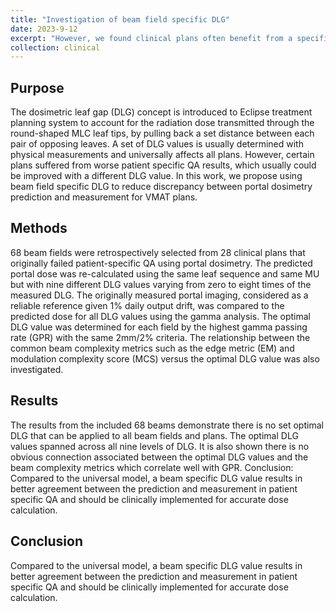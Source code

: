 ```yaml
---
title: "Investigation of beam field specific DLG"
date: 2023-9-12
excerpt: "However, we found clinical plans often benefit from a specific DLG value over a universal DLG. Based on a retrospective study of 68 beam fields, each MLC modulated beam fields were found to have different optimal DLG values. Upon our investigation, we immediately implemented two DLG values for clinical use. As a straightforward triage, all SBRT/SRS fields will use a 'high-modulation' DLG with lower value than the clinical beam. Out of 40 initially failed clinical beams, all of them passed QA after the use of this new DLG. Please click [here](\files\Poster_DLG.pdf) to see our clinical findings."
collection: clinical
---
```


## Purpose 
The dosimetric leaf gap (DLG) concept is introduced to Eclipse treatment planning system to account for the radiation dose transmitted through the round-shaped MLC leaf tips, by pulling back a set distance between each pair of opposing leaves. A set of DLG values is usually determined with physical measurements and universally affects all plans. However, certain plans suffered from worse patient specific QA results, which usually could be improved with a different DLG value. In this work, we propose using beam field specific DLG to reduce discrepancy between portal dosimetry prediction and measurement for VMAT plans.

## Methods
68 beam fields were retrospectively selected from 28 clinical plans that originally failed patient-specific QA using portal dosimetry. The predicted portal dose was re-calculated using the same leaf sequence and same MU but with nine different DLG values varying from zero to eight times of the measured DLG. The originally measured portal imaging, considered as a reliable reference given 1% daily output drift, was compared to the predicted dose for all DLG values using the gamma analysis. The optimal DLG value was determined for each field by the highest gamma passing rate (GPR) with the same 2mm/2% criteria. The relationship between the common beam complexity metrics such as the edge metric (EM) and modulation complexity score (MCS) versus the optimal DLG value was also investigated.

## Results
The results from the included 68 beams demonstrate there is no set optimal DLG that can be applied to all beam fields and plans. The optimal DLG values spanned across all nine levels of DLG. It is also shown there is no obvious connection associated between the optimal DLG values and the beam complexity metrics which correlate well with GPR.
Conclusion: Compared to the universal model, a beam specific DLG value results in better agreement between the prediction and measurement in patient specific QA and should be clinically implemented for accurate dose calculation.

## Conclusion 
Compared to the universal model, a beam specific DLG value results in better agreement between the prediction and measurement in patient specific QA and should be clinically implemented for accurate dose calculation.